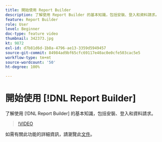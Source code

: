 ```yaml
---
title: 開始使用 Report Builder
description: 了解使用 Report Builder 的基本知識，包括安裝、登入和資料請求。
feature: Report Builder
role: User
level: Beginner
doc-type: feature video
thumbnail: 342373.jpg
kt: 9872
exl-id: d7b81d6d-1b8a-4796-ae13-3359d5949457
source-git-commit: 84984ad9bf65cfc69117e40ac0e0cfe503cac5e5
workflow-type: tm+mt
source-wordcount: '50'
ht-degree: 100%

---
```


# 開始使用 [!DNL Report Builder]

了解使用 [!DNL Report Builder] 的基本知識，包括安裝、登入和資料請求。

>[!VIDEO](https://video.tv.adobe.com/v/342373/?quality=12&learn=on)

如需有關此功能的詳細資訊，請瀏覽此[文件](https://experienceleague.adobe.com/docs/analytics/analyze/report-builder/home.html?lang=zh-Hant)。
